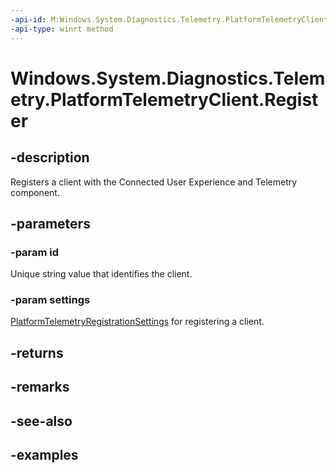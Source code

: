 ```yaml
---
-api-id: M:Windows.System.Diagnostics.Telemetry.PlatformTelemetryClient.Register(System.String,Windows.System.Diagnostics.Telemetry.PlatformTelemetryRegistrationSettings)
-api-type: winrt method
---
```


<!-- Method syntax.
public PlatformTelemetryRegistrationResult PlatformTelemetryClient.Register(String id, PlatformTelemetryRegistrationSettings settings)
-->

# Windows.System.Diagnostics.Telemetry.PlatformTelemetryClient.Register


## -description

Registers a client with the Connected User Experience and Telemetry component.

## -parameters

### -param id

Unique string value that identifies the client.

### -param settings

[PlatformTelemetryRegistrationSettings](PlatformTelemetryRegistrationSettings.md) for registering a client.

## -returns

## -remarks

## -see-also

## -examples

